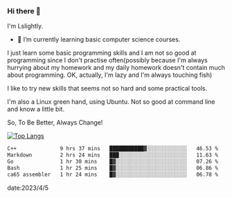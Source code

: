 ### Hi there 👋

I'm Lslightly.

- 🌱 I’m currently learning basic computer science courses.

I just learn some basic programming skills and I am not so good at programming since I don't practise often(possibly because I'm always hurrying about my homework and my daily homework doesn't contain much about programming. OK, actually, I'm lazy and I'm always touching fish)

I like to try new skills that seems not so hard and some practical tools.

I'm also a Linux green hand, using Ubuntu. Not so good at command line and know a little bit.

So, To Be Better, Always Change!

[![Top Langs](https://github-readme-stats.vercel.app/api/top-langs/?username=Lslightly&layout=compact)](https://github.com/anuraghazra/github-readme-stats)

<!--START_SECTION:waka-->

```txt
C++              9 hrs 37 mins   ███████████▓░░░░░░░░░░░░░   46.53 %
Markdown         2 hrs 24 mins   ███░░░░░░░░░░░░░░░░░░░░░░   11.63 %
Go               1 hr 30 mins    █▓░░░░░░░░░░░░░░░░░░░░░░░   07.26 %
Bash             1 hr 25 mins    █▓░░░░░░░░░░░░░░░░░░░░░░░   06.86 %
ca65 assembler   1 hr 24 mins    █▓░░░░░░░░░░░░░░░░░░░░░░░   06.78 %
```

<!--END_SECTION:waka-->

date:2023/4/5

